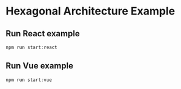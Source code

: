# Hexagonal Architecture Example

## Run React example
```
npm run start:react
```

## Run Vue example
```
npm run start:vue
```
